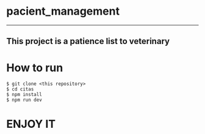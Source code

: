 # pacient_management

---
This project is a patience list to veterinary
---

# How to run

    $ git clone <this repository>
    $ cd citas
    $ npm install
    $ npm run dev

# ENJOY IT
